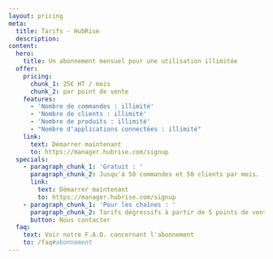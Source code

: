 ```yaml
---
layout: pricing
meta:
  title: Tarifs - HubRise 
  description:
content:
  hero:
    title: Un abonnement mensuel pour une utilisation illimitée
  offer:
    pricing:
      chunk_1: 25€ HT / mois
      chunk_2: par point de vente
    features:
      - 'Nombre de commandes : illimité'
      - 'Nombre de clients : illimité'
      - 'Nombre de produits : illimité'
      - "Nombre d'applications connectées : illimité"
    link:
      text: Démarrer maintenant
      to: https://manager.hubrise.com/signup
  specials:
    - paragraph_chunk_1: 'Gratuit : '
      paragraph_chunk_2: Jusqu'à 50 commandes et 50 clients par mois.
      link:
        text: Démarrer maintenant
        to: https://manager.hubrise.com/signup
    - paragraph_chunk_1: 'Pour les chaînes : '
      paragraph_chunk_2: Tarifs dégressifs à partir de 5 points de vente.
      button: Nous contacter
  faq:
    text: Voir notre F.A.Q. concernant l'abonnement
    to: /faq#abonnement
---
```

